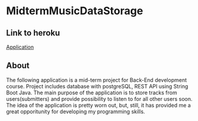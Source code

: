# MidtermMusicDataStorage
## Link to heroku
[Application](https://trackapplication.herokuapp.com/)

## About
The following application is a mid-term project for Back-End development course. Project includes database with postgreSQL, REST API using String Boot Java.
The main purpose of the application is to store tracks from users(submitters) and provide possibility to listen to for all other users soon. <br> The idea of the application is pretty worn out, but, still, it has provided me a great opporitunity for developing my programming skills.

